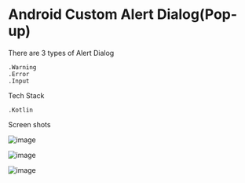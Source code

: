 # Android Custom Alert Dialog(Pop-up)


There are 3 types of Alert Dialog

	.Warning
	.Error
	.Input
	
Tech Stack

	.Kotlin
	
Screen shots

![image](https://{github.com/ogulcanucarsu/CustomAlertDialog/blob/master/screenshoots/Ekran%20Resmi%202019-08-18%2001.06.13.png})

![image](https://{/github.com/ogulcanucarsu/CustomAlertDialog/blob/master/screenshoots/Ekran%20Resmi%202019-08-18%2001.06.27.png})

![image](https://{github.com/ogulcanucarsu/CustomAlertDialog/blob/master/screenshoots/Ekran%20Resmi%202019-08-18%2001.07.01.png})
